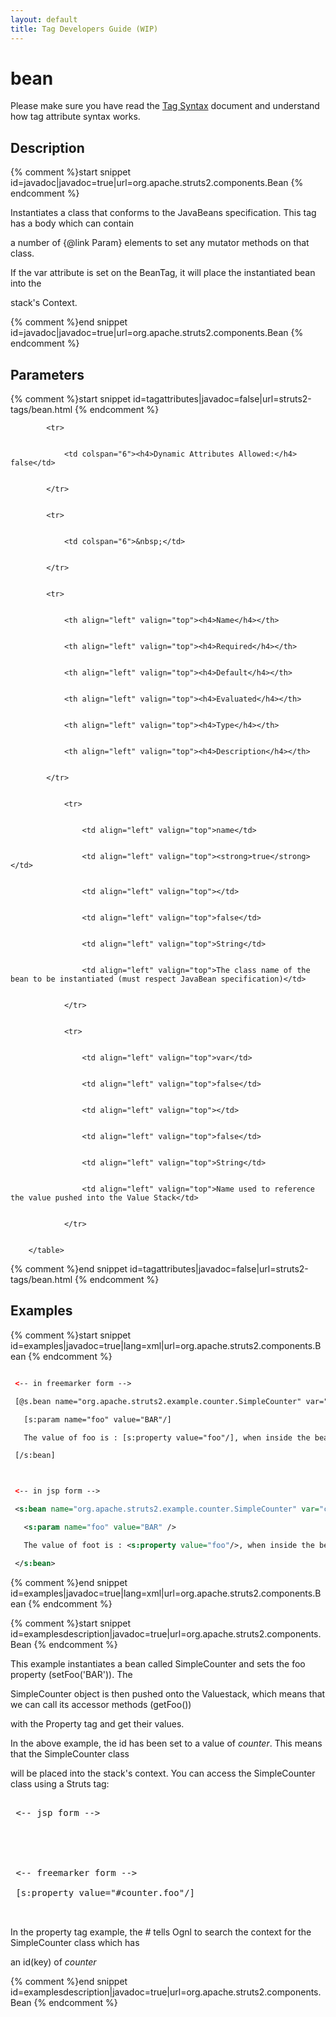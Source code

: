 ```yaml
---
layout: default
title: Tag Developers Guide (WIP)
---
```


# bean

Please make sure you have read the [Tag Syntax](tag-syntax.html) document and understand how tag attribute syntax works.

## Description

{% comment %}start snippet id=javadoc|javadoc=true|url=org.apache.struts2.components.Bean {% endcomment %}
<p> <p>Instantiates a class that conforms to the JavaBeans specification. This tag has a body which can contain
 a number of {@link Param} elements to set any mutator methods on that class.</p>

 <p>If the var attribute is set on the BeanTag, it will place the instantiated bean into the
 stack's Context.</p>
</p>
{% comment %}end snippet id=javadoc|javadoc=true|url=org.apache.struts2.components.Bean {% endcomment %}

## Parameters

{% comment %}start snippet id=tagattributes|javadoc=false|url=struts2-tags/bean.html {% endcomment %}
<p>		<table width="100%">
			<tr>
				<td colspan="6"><h4>Dynamic Attributes Allowed:</h4> false</td>
			</tr>
			<tr>
				<td colspan="6">&nbsp;</td>
			</tr>
			<tr>
				<th align="left" valign="top"><h4>Name</h4></th>
				<th align="left" valign="top"><h4>Required</h4></th>
				<th align="left" valign="top"><h4>Default</h4></th>
				<th align="left" valign="top"><h4>Evaluated</h4></th>
				<th align="left" valign="top"><h4>Type</h4></th>
				<th align="left" valign="top"><h4>Description</h4></th>
			</tr>
				<tr>
					<td align="left" valign="top">name</td>
					<td align="left" valign="top"><strong>true</strong></td>
					<td align="left" valign="top"></td>
					<td align="left" valign="top">false</td>
					<td align="left" valign="top">String</td>
					<td align="left" valign="top">The class name of the bean to be instantiated (must respect JavaBean specification)</td>
				</tr>
				<tr>
					<td align="left" valign="top">var</td>
					<td align="left" valign="top">false</td>
					<td align="left" valign="top"></td>
					<td align="left" valign="top">false</td>
					<td align="left" valign="top">String</td>
					<td align="left" valign="top">Name used to reference the value pushed into the Value Stack</td>
				</tr>
		</table></p>
{% comment %}end snippet id=tagattributes|javadoc=false|url=struts2-tags/bean.html {% endcomment %}

## Examples

{% comment %}start snippet id=examples|javadoc=true|lang=xml|url=org.apache.struts2.components.Bean {% endcomment %}

```xml
 <-- in freemarker form -->
 [@s.bean name="org.apache.struts2.example.counter.SimpleCounter" var="counter"]
   [s:param name="foo" value="BAR"/]
   The value of foo is : [s:property value="foo"/], when inside the bean tag.
 [/s:bean]

 <-- in jsp form -->
 <s:bean name="org.apache.struts2.example.counter.SimpleCounter" var="counter">
   <s:param name="foo" value="BAR" />
   The value of foot is : <s:property value="foo"/>, when inside the bean tag <br />
 </s:bean>
```

{% comment %}end snippet id=examples|javadoc=true|lang=xml|url=org.apache.struts2.components.Bean {% endcomment %}

{% comment %}start snippet id=examplesdescription|javadoc=true|url=org.apache.struts2.components.Bean {% endcomment %}
<p> <p>This example instantiates a bean called SimpleCounter and sets the foo property (setFoo('BAR')). The
 SimpleCounter object is then pushed onto the Valuestack, which means that we can call its accessor methods (getFoo())
 with the Property tag and get their values.</p>

 <p>In the above example, the id has been set to a value of <i>counter</i>. This means that the SimpleCounter class
 will be placed into the stack's context. You can access the SimpleCounter class using a Struts tag:</p>

 <pre>
 <-- jsp form -->
 <s:property value="#counter" />

 <-- freemarker form -->
 [s:property value="#counter.foo"/]
 </pre>

 <p>In the property tag example, the <i>#</i> tells Ognl to search the context for the SimpleCounter class which has
 an id(key) of <i>counter</i></p></p>
{% comment %}end snippet id=examplesdescription|javadoc=true|url=org.apache.struts2.components.Bean {% endcomment %}
